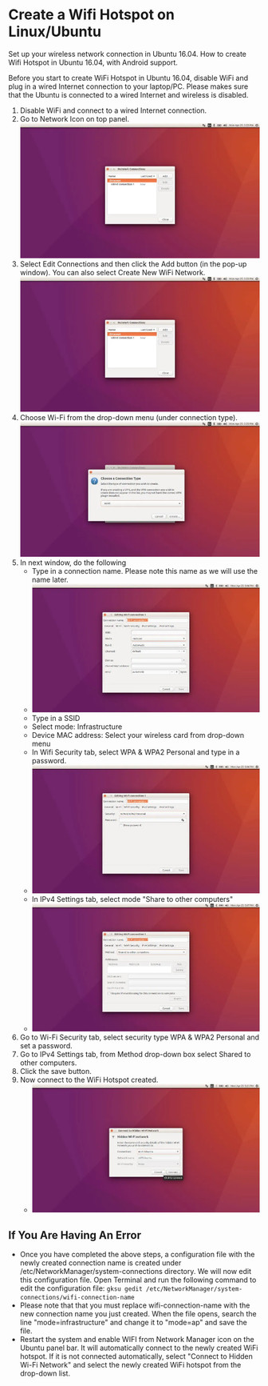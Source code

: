 # Create a Wifi Hotspot on Linux/Ubuntu

Set up your wireless network connection in Ubuntu 16.04. How to create Wifi Hotspot in Ubuntu 16.04, with Android support.

Before you start to create WiFi Hotspot in Ubuntu 16.04, disable WiFi and plug in a wired Internet connection to your laptop/PC. Please makes sure that the Ubuntu is connected to a wired Internet and wireless is disabled.

1. Disable WiFi and connect to a wired Internet connection.
2. Go to Network Icon on top panel.
    ![Create a Wifi Hotspot on Linux/Ubuntu!](img/hotspot.png)  
3. Select Edit Connections and then click the Add button (in the pop-up window). You can also select Create New WiFi Network.
    ![Create a Wifi Hotspot on Linux/Ubuntu!](img/hotspot.png)  
4. Choose Wi-Fi from the drop-down menu (under connection type).
    ![wifi-ubuntu-003!](img/20221127151039.png)  
5. In next window, do the following
    - Type in a connection name. Please note this name as we will use the name later.
    - ![wifi-ubuntu-004](img/20221127151109.png)  
    - Type in a SSID
    - Select mode: Infrastructure
    - Device MAC address: Select your wireless card from drop-down menu
    - In Wifi Security tab, select WPA & WPA2 Personal and type in a password.
    - ![wifi-ubuntu-005](img/20221127151330.png)  
    - In IPv4 Settings tab, select mode "Share to other computers"
    - ![wifi-ubuntu-006](img/20221127151352.png)  
6. Go to Wi-Fi Security tab, select security type WPA & WPA2 Personal and set a password.
7. Go to IPv4 Settings tab, from Method drop-down box select Shared to other computers.
8. Click the save button.
9. Now connect to the WiFi Hotspot created.
    - ![wifi-ubuntu-010](img/20221127151407.png)  

## If You Are Having An Error

- Once you have completed the above steps, a configuration file with the newly created
    connection name is created under /etc/NetworkManager/system-connections directory. We will now
    edit this configuration file. Open Terminal and run the following command to edit the
    configuration file: `gksu gedit /etc/NetworkManager/system-connections/wifi-connection-name`
- Please note that that you must replace wifi-connection-name with the new connection name you
    just created. When the file opens, search the line "mode=infrastructure" and change it to
    "mode=ap" and save the file.
- Restart the system and enable WIFI from Network Manager icon on the Ubuntu panel bar. It will
    automatically connect to the newly created WiFi hotspot. If it is not connected automatically,
    select "Connect to Hidden Wi-Fi Network" and select the newly created WiFi hotspot from the
    drop-down list.
